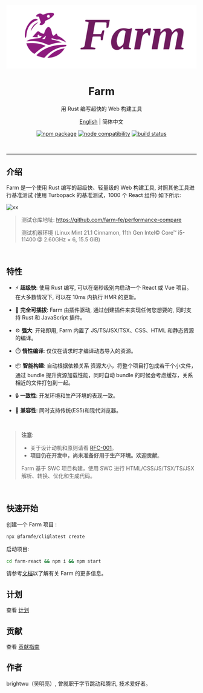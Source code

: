 <div align="center">
  <a href="https://github.com/farm-fe/farm">
  <img src="./assets/logo.png" width="550" />
  </a>
  <h1>Farm</h1>
  <p>用 Rust 编写超快的 Web 构建工具</p>
  <p>
    <a href="https://github.com/farm-fe/farm/blob/main/README.md">English</a> | 
    <span>简体中文</span>
  </p>
  <p align="center">
    <a href="https://npmjs.com/package/@farmfe/core"><img src="https://img.shields.io/npm/v/@farmfe/core.svg" alt="npm package"></a>
    <a href="https://nodejs.org/en/about/releases/"><img src="https://img.shields.io/node/v/@farmfe/core.svg" alt="node compatibility"></a>
    <a href="https://github.com/farm-fe/farm/actions/workflows/rust-test.yaml"><img src="https://github.com/farm-fe/farm/actions/workflows/rust-test.yaml/badge.svg" alt="build status"></a>
  </p>
  <br/>
</div>

---

## 介绍

Farm 是一个使用 Rust 编写的超级快、轻量级的 Web 构建工具, 对照其他工具进行基准测试 (使用 Turbopack 的基准测试，1000 个 React 组件) 如下所示:

![xx](./assets/benchmark.png)

> 测试仓库地址: https://github.com/farm-fe/performance-compare
>
> 测试机器环境 (Linux Mint 21.1 Cinnamon, 11th Gen Intel© Core™ i5-11400 @ 2.60GHz × 6, 15.5 GiB)

<br />

## 特性

- ⚡ **超级快**: 使用 Rust 编写, 可以在毫秒级别内启动一个 React 或 Vue 项目。 在大多数情况下, 可以在 10ms 内执行 HMR 的更新。

- 🧰 **完全可插拔**: Farm 由插件驱动, 通过创建插件来实现任何您想要的, 同时支持 Rust 和 JavaScript 插件。

- ⚙️ **强大**: 开箱即用, Farm 内置了 JS/TS/JSX/TSX、CSS、HTML 和静态资源的编译。
- ⏱️ **惰性编译**: 仅仅在请求时才编译动态导入的资源。
- 📦 **智能构建**: 自动根据依赖关系 资源大小，将整个项目打包成若干个小文件，通过 bundle 提升资源加载性能，同时自动 bundle 的时候会考虑缓存，关系相近的文件打包到一起。
- 🔒 **一致性**: 开发环境和生产环境的表现一致。
- 🌳 **兼容性**: 同时支持传统(ES5)和现代浏览器。

<br/>

> **注意**:
>
> - 关于设计动机和原则请看 [RFC-001](https://github.com/farm-fe/rfcs/blob/main/rfcs/001-core-architecture/rfc.md#motivation)。
> - **项目仍在开发中，尚未准备好用于生产环境。欢迎贡献**。
>
> Farm 基于 SWC 项目构建，使用 SWC 进行 HTML/CSS/JS/TSX/TS/JSX 解析、转换、优化和生成代码。

<br/>

## 快速开始

创建一个 Farm 项目 :

```sh
npx @farmfe/cli@latest create
```

启动项目:

```sh
cd farm-react && npm i && npm start
```

请参考[文档](https://farm-fe.github.io)以了解有关 Farm 的更多信息。

## 计划

查看 [计划](https://github.com/farm-fe/farm/blob/main/ROADMAP.zh-CN.md)

## 贡献

查看 [贡献指南](https://github.com/farm-fe/farm/blob/main/CONTRIBUTING.zh-CN.md)

## 作者

brightwu（吴明亮）, 曾就职于字节跳动和腾讯, 技术爱好者。
